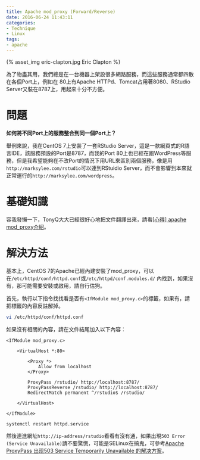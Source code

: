 ```yaml
---
title: Apache mod_proxy (Forward/Reverse)
date: 2016-06-24 11:43:11
categories:
- Technique
- Linux
tags:
- apache
---
```


{% asset_img eric-clapton.jpg Eric Clapton %}

為了物盡其用，我們總是在一台機器上架設很多網路服務，而這些服務通常都四散在各個Port上，例如在 80上有Apache HTTPd、Tomcat占用著8080、RStudio Server又裝在8787上，用起來十分不方便。

<!-- more -->

# 問題

**如何將不同Port上的服務整合到同一個Port上？**

舉例來說，我在CentOS 7上安裝了一套RStudio Server，這是一款網頁式的R語言IDE，該服務預設的Port是8787，而我的Port 80上也已經在跑WordPress等服務，但是我希望能夠在不改Port的情況下用URL來區別兩個服務，像是用`http://marksylee.com/rstudio`可以連到RStuidio Server，而不會影響到本來就正常運行的`http://marksylee.com/wordpress`。

# 基礎知識

容我發懶一下，TonyQ大大已經很好心地把文件翻譯出來，請看[[心得] apache mod_proxy介紹](https://www.ptt.cc/bbs/Web_Design/M.1226750420.A.3EB.html)。

# 解決方法

基本上，CentOS 7的Apache已經內建安裝了mod_proxy，可以在`/etc/httpd/conf/httpd.conf`或`/etc/httpd/conf.modules.d/` 內找到，如果沒有，那可能需要安裝或啟用，請自行估狗。

首先，執行以下指令找找看是否有`<IfModule mod_proxy.c>`的標籤，如果有，請把標籤的內容反註解掉。

```bash
vi /etc/httpd/conf/httpd.conf
```

如果沒有相關的內容，請在文件結尾加入以下內容：

```
<IfModule mod_proxy.c>
 
    <VirtualHost *:80>
 
        <Proxy *>
            Allow from localhost
        </Proxy>
 
        ProxyPass /rstudio/ http://localhost:8787/
        ProxyPassReverse /rstudio/ http://localhost:8787/
        RedirectMatch permanent ^/rstudio$ /rstudio/
 
    </VirtualHost>
 
</IfModule>
```

```bash 完成後重啟 Apache
systemctl restart httpd.service
```

然後連進網址`http://ip-address/rstudio`看看有沒有通，如果出現`503 Error (Service Unavailable)`請不要驚慌，可能是SELinux在搞鬼，可參考[Apache ProxyPass 出现503 Service Temporarily Unavailable 的解决方案](http://babyhe.blog.51cto.com/1104064/636602/)。